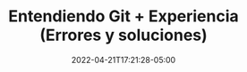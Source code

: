 ---
title: "Entendiendo Git + Experiencia (Errores y soluciones)"
date: 2022-04-21T17:21:28-05:00
description: 'Escribe cómo has entendido git por vez primera, que problemas tuviste para instalarlo y cómo lo resolviste. Tu experiencia resolviendo errores es oro.'
---